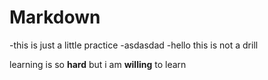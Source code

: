# Markdown
-this is just a little practice
-asdasdad
-hello this is not a drill

learning is so **hard**
but i am **willing** to learn
